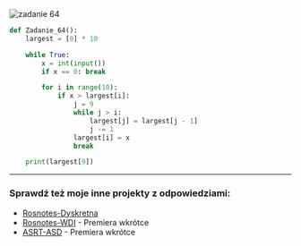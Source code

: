 <picture>
  <source srcset="../../srt/zbior_zadan/64.png" media="(prefers-color-scheme: light)">
  <source srcset="../../srt/zbior_zadan/black_64.png" media="(prefers-color-scheme: dark)">
  <img src="../../srt/zbior_zadan/black_64.png" alt="zadanie 64">
</picture>

```python
def Zadanie_64():
    largest = [0] * 10

    while True:
        x = int(input())
        if x == 0: break

        for i in range(10):
            if x > largest[i]:
                j = 9
                while j > i:
                    largest[j] = largest[j - 1]
                    j -= 1
                largest[i] = x
                break

    print(largest[9])
```

---
### Sprawdź też moje inne projekty z odpowiedziami:
- [Rosnotes-Dyskretna](https://github.com/kamilGie/Rosnotes-Dyskretna)
- [Rosnotes-WDI](https://github.com/kamilGie/Rosnotes-WDI) - Premiera wkrótce
- [ASRT-ASD](https://github.com/kamilGie/Rosnotes-Dyskretna) - Premiera wkrótce
